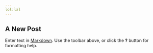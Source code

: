 ```yaml
---
lol:lal
---
```


## A New Post

Enter text in [Markdown](http://daringfireball.net/projects/markdown/). Use the toolbar above, or click the **?** button for formatting help.
